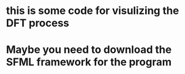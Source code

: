 # this is some code for visulizing the DFT process
# Maybe you need to download the SFML framework for the program